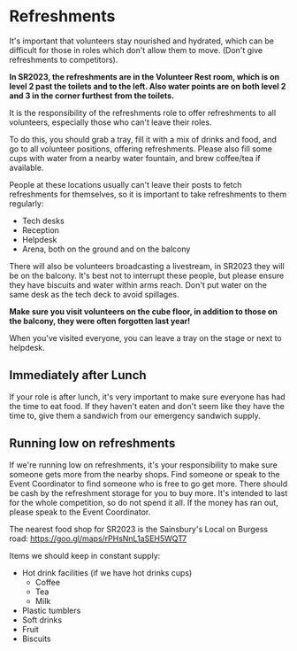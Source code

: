 # Refreshments

It's important that volunteers stay nourished and hydrated, which can be difficult for those in roles which don't allow them to move. (Don't give refreshments to competitors).

**In SR2023, the refreshments are in the Volunteer Rest room, which is on level 2 past the toilets and to the left. Also water points are on both level 2 and 3 in the corner furthest from the toilets.**

It is the responsibility of the refreshments role to offer refreshments to all volunteers, especially those who can't leave their roles.

To do this, you should grab a tray, fill it with a mix of drinks and food, and go to all volunteer positions, offering refreshments.
Please also fill some cups with water from a nearby water fountain, and brew coffee/tea if available.

People at these locations usually can't leave their posts to fetch refreshments for themselves, so it is important to take refreshments to them regularly:

- Tech desks
- Reception
- Helpdesk
- Arena, both on the ground and on the balcony

There will also be volunteers broadcasting a livestream, in SR2023 they will be on the balcony. It's best not to interrupt these people, but please ensure they have biscuits and water within arms reach. Don't put water on the same desk as the tech deck to avoid spillages.

**Make sure you visit volunteers on the cube floor, in addition to those on the balcony, they were often forgotten last year!**

When you've visited everyone, you can leave a tray on the stage or next to helpdesk.

## Immediately after Lunch

If your role is after lunch, it's very important to make sure everyone has had the time to eat food. If they haven't eaten and don't seem like they have the time to, give them a sandwich from our emergency sandwich supply.

## Running low on refreshments

If we're running low on refreshments, it's your responsibility to make sure someone gets more from the nearby shops. Find someone or speak to the Event Coordinator to find someone who is free to go get more. There should be cash by the refreshment storage for you to buy more. It's intended to last for the whole competition, so do not spend it all. If the money has ran out, please speak to the Event Coordinator.

The nearest food shop for SR2023 is the Sainsbury's Local on Burgess road: https://goo.gl/maps/rPHsNnL1aSEH5WQT7

Items we should keep in constant supply:

- Hot drink facilities (if we have hot drinks cups)
    - Coffee
    - Tea
    - Milk
- Plastic tumblers
- Soft drinks
- Fruit
- Biscuits
